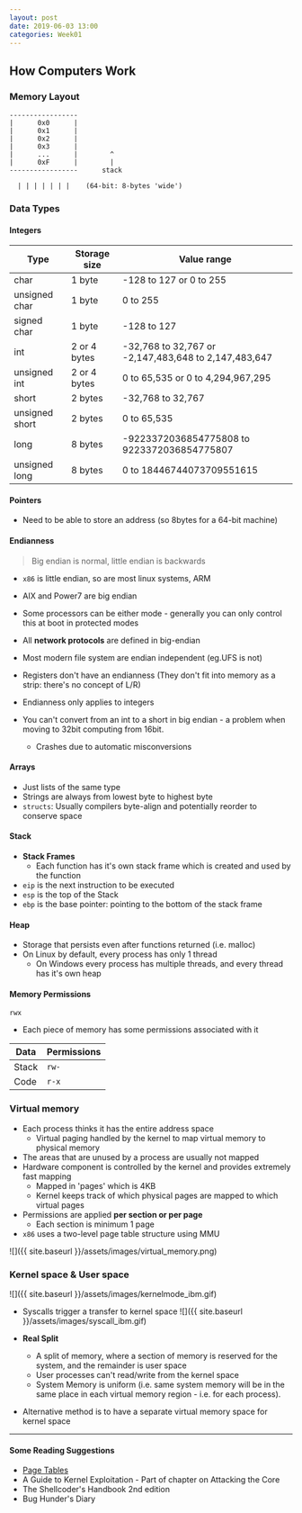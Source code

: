 ```yaml
---
layout: post
date: 2019-06-03 13:00
categories: Week01
---
```

## How Computers Work
### Memory Layout

```
-----------------
|      0x0      |
|      0x1      |
|      0x2      |
|      0x3      |
|      ...      |        ^
|      0xF      |        |
-----------------      stack

  | | | | | | |    (64-bit: 8-bytes 'wide')
```
### Data Types
#### Integers

| Type | Storage size	| Value range|
| --- | --- | --- |
| char |	1 byte	| -128 to 127 or 0 to 255|
| unsigned char	| 1 byte|	0 to 255|
| signed char	| 1 byte|	-128 to 127|
| int	| 2 or 4 bytes	|-32,768 to 32,767 or -2,147,483,648 to 2,147,483,647|
| unsigned int	| 2 or 4 bytes	|0 to 65,535 or 0 to 4,294,967,295|
| short	| 2 bytes	|-32,768 to 32,767|
| unsigned short|	2 bytes	|0 to 65,535|
| long|	8 bytes	|-9223372036854775808 to 9223372036854775807|
| unsigned long	| 8 bytes	| 0 to 18446744073709551615|

#### Pointers
* Need to be able to store an address (so 8bytes for a 64-bit machine)

#### Endianness
> Big endian is normal, little endian is backwards

* `x86` is little endian, so are most linux systems, ARM
* AIX and Power7 are big endian
* Some processors can be either mode - generally you can only control this at boot in protected modes
* All **network protocols** are defined in big-endian
* Most modern file system are endian independent (eg.UFS is not)
* Registers don't have an endianness (They don't fit into memory as a strip: there's no concept of L/R)
* Endianness only applies to integers

* You can't convert from an int to a short in big endian - a problem when moving to 32bit computing from 16bit.
  * Crashes due to automatic misconversions

#### Arrays
* Just lists of the same type
* Strings are always from lowest byte to highest byte
* `structs`: Usually compilers byte-align and potentially reorder to conserve space

#### Stack
* **Stack Frames**
	* Each function has it's own stack frame which is created and used by the function
* `eip` is the next instruction to be executed
* `esp` is the top of the Stack
* `ebp` is the base pointer: pointing to the bottom of the stack frame

#### Heap
* Storage that persists even after functions returned (i.e. malloc)
* On Linux by default, every process has only 1 thread
  * On Windows every process has multiple threads, and every thread has it's own heap

#### Memory Permissions
`rwx`

* Each piece of memory has some permissions associated with it

| Data | Permissions |
| --- | --- |
| Stack | `rw-`|
| Code  | `r-x`|

### Virtual memory
* Each process thinks it has the entire address space
  * Virtual paging handled by the kernel to map virtual memory to physical memory
* The areas that are unused by a process are usually not mapped
* Hardware component is controlled by the kernel and provides extremely fast mapping
  * Mapped in 'pages' which is 4KB
  * Kernel keeps track of which physical pages are mapped to which virtual pages
* Permissions are applied **per section or per page**
  * Each section is minimum 1 page
* `x86` uses a two-level page table structure using MMU

![]({{ site.baseurl }}/assets/images/virtual_memory.png)

### Kernel space & User space
![]({{ site.baseurl }}/assets/images/kernelmode_ibm.gif)

* Syscalls trigger a transfer to kernel space
![]({{ site.baseurl }}/assets/images/syscall_ibm.gif)

* **Real Split**
  * A split of memory, where a section of memory is reserved for the system, and the remainder is user space
  * User processes can't read/write from the kernel space
  * System Memory is uniform (i.e. same system memory will be in the same place in each virtual memory region - i.e. for each process).
* Alternative method is to have a separate virtual memory space for kernel space

---
#### Some Reading Suggestions
* [Page Tables](https://en.wikipedia.org/wiki/Page_table)
* A Guide to Kernel Exploitation - Part of chapter on Attacking the Core
* The Shellcoder's Handbook 2nd edition
* Bug Hunder's Diary
